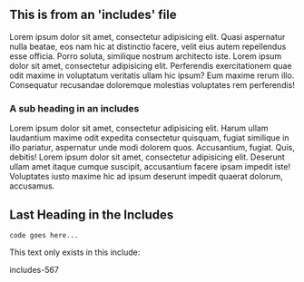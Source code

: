 ## This is from an 'includes' file 

Lorem ipsum dolor sit amet, consectetur adipisicing elit. Quasi aspernatur nulla beatae, eos nam hic at distinctio facere, velit eius autem repellendus esse officia. Porro soluta, similique nostrum architecto iste. Lorem ipsum dolor sit amet, consectetur adipisicing elit. Perferendis exercitationem quae odit maxime in voluptatum veritatis ullam hic ipsum? Eum maxime rerum illo. Consequatur recusandae doloremque molestias voluptates rem perferendis!

### A sub heading in an includes 

Lorem ipsum dolor sit amet, consectetur adipisicing elit. Harum ullam laudantium maxime odit expedita consectetur quisquam, fugiat similique in illo pariatur, aspernatur unde modi dolorem quos. Accusantium, fugiat. Quis, debitis! Lorem ipsum dolor sit amet, consectetur adipisicing elit. Deserunt ullam amet itaque cumque suscipit, accusantium facere ipsam impedit iste! Voluptates iusto maxime hic ad ipsum deserunt impedit quaerat dolorum, accusamus.

## Last Heading in the Includes 

```
code goes here...
```

This text only exists in this include: 

includes-567